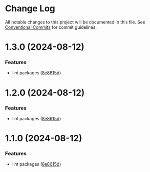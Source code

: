 # Change Log

All notable changes to this project will be documented in this file.
See [Conventional Commits](https://conventionalcommits.org) for commit guidelines.

# 1.3.0 (2024-08-12)

### Features

- lint packages ([8e8615d](https://github.com/leoDreamer/cqfe/commit/8e8615da178357d9bde09d6ccdf02b4387b3d538))

# 1.2.0 (2024-08-12)

### Features

- lint packages ([8e8615d](https://github.com/leoDreamer/cqfe/commit/8e8615da178357d9bde09d6ccdf02b4387b3d538))

# 1.1.0 (2024-08-12)

### Features

- lint packages ([8e8615d](https://github.com/leoDreamer/cqfe/commit/8e8615da178357d9bde09d6ccdf02b4387b3d538))
